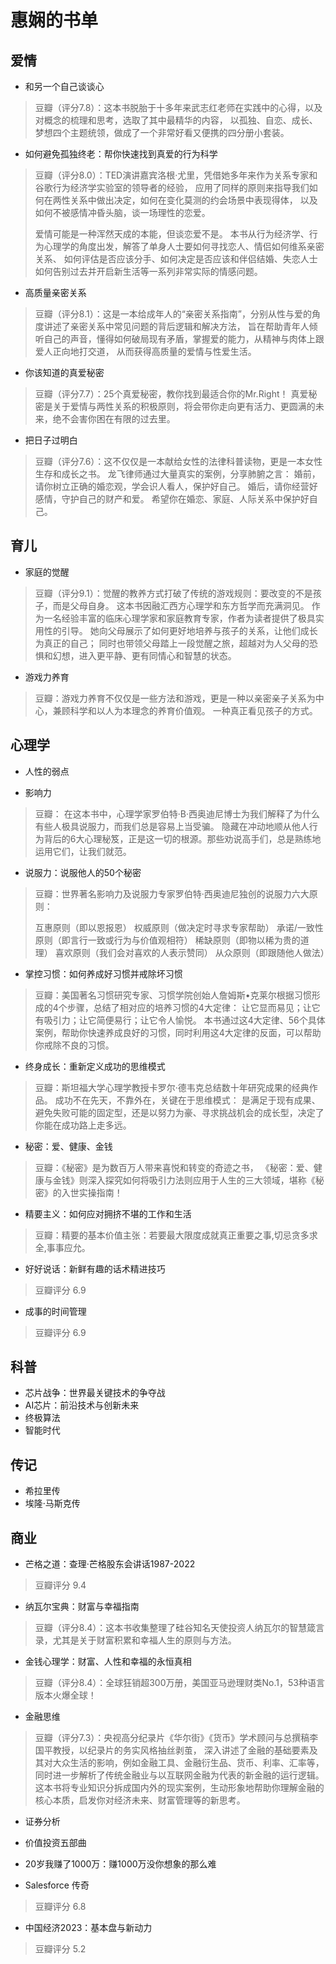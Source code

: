 # 惠娴的书单

## 爱情

- 和另一个自己谈谈心

> 豆瓣（评分7.8）：这本书脱胎于十多年来武志红老师在实践中的心得，以及对概念的梳理和思考，选取了其中最精华的内容，
> 以孤独、自恋、成长、梦想四个主题统领，做成了一个非常好看又便携的四分册小套装。

- 如何避免孤独终老：帮你快速找到真爱的行为科学

> 豆瓣（评分8.0）：TED演讲嘉宾洛根·尤里，凭借她多年来作为关系专家和谷歌行为经济学实验室的领导者的经验，
> 应用了同样的原则来指导我们如何在两性关系中做出决定，如何在变化莫测的约会场景中表现得体，
> 以及如何不被感情冲昏头脑，谈一场理性的恋爱。
>
> 爱情可能是一种浑然天成的本能，但谈恋爱不是。
> 本书从行为经济学、行为心理学的角度出发，解答了单身人士要如何寻找恋人、情侣如何维系亲密关系、
> 如何评估是否应该分手、如何决定是否应该和伴侣结婚、失恋人士如何告别过去并开启新生活等一系列非常实际的情感问题。

- 高质量亲密关系

> 豆瓣（评分8.1）：这是一本给成年人的“亲密关系指南”，分别从性与爱的角度讲述了亲密关系中常见问题的背后逻辑和解决方法，
> 旨在帮助青年人倾听自己的声音，懂得如何破局现有矛盾，掌握爱的能力，从精神与肉体上跟爱人正向地打交道，
> 从而获得高质量的爱情与性爱生活。

- 你该知道的真爱秘密

> 豆瓣（评分7.7）：25个真爱秘密，教你找到最适合你的Mr.Right！
> 真爱秘密是关于爱情与两性关系的积极原则，将会带你走向更有活力、更圆满的未来，绝不会害你困在有限的过去里。

- 把日子过明白

> 豆瓣（评分7.6）：这不仅仅是一本献给女性的法律科普读物，更是一本女性生存和成长之书。
> 龙飞律师通过大量真实的案例，分享肺腑之言：
> 婚前，请你树立正确的婚恋观，学会识人看人，保护好自己。
> 婚后，请你经营好感情，守护自己的财产和爱。
> 希望你在婚恋、家庭、人际关系中保护好自己。

## 育儿

- 家庭的觉醒

> 豆瓣（评分9.1）：觉醒的教养方式打破了传统的游戏规则：要改变的不是孩子，而是父母自身。
> 这本书因融汇西方心理学和东方哲学而充满洞见。
> 作为一名经验丰富的临床心理学家和家庭教育专家，作者为读者提供了极具实用性的引导。
> 她向父母展示了如何更好地培养与孩子的关系，让他们成长为真正的自己；
> 同时也带领父母踏上一段觉醒之旅，超越对为人父母的恐惧和幻想，进入更平静、更有同情心和智慧的状态。

- 游戏力养育

> 豆瓣：游戏力养育不仅仅是一些方法和游戏，更是一种以亲密亲子关系为中心，兼顾科学和以人为本理念的养育价值观。
> 一种真正看见孩子的方式。

## 心理学

- 人性的弱点

- 影响力

> 豆瓣： 在这本书中，心理学家罗伯特·B·西奥迪尼博士为我们解释了为什么有些人极具说服力，而我们总是容易上当受骗。
> 隐藏在冲动地顺从他人行为背后的6大心理秘笈，正是这一切的根源。那些劝说高手们，总是熟练地运用它们，让我们就范。

- 说服力：说服他人的50个秘密

> 豆瓣：世界著名影响力及说服力专家罗伯特·西奥迪尼独创的说服力六大原则：
>
> 互惠原则（即以恩报恩）
> 权威原则（做决定时寻求专家帮助）
> 承诺/一致性原则（即言行一致或行为与价值观相符）
> 稀缺原则（即物以稀为贵的道理）
> 喜欢原则（我们会对喜欢的人表示赞同）
> 从众原则（即跟随他人做法）

- 掌控习惯：如何养成好习惯并戒除坏习惯

> 豆瓣：美国著名习惯研究专家、习惯学院创始人詹姆斯•克莱尔根据习惯形成的4个步骤，总结了相对应的培养习惯的4大定律：
> 让它显而易见；让它有吸引力；让它简便易行；让它令人愉悦。
> 本书通过这4大定律、56个具体案例，帮助你快速养成良好的习惯，同时利用这4大定律的反面，可以帮助你戒除不良的习惯。

- 终身成长：重新定义成功的思维模式

> 豆瓣：斯坦福大学心理学教授卡罗尔·德韦克总结数十年研究成果的经典作品。
> 成功不在先天，不靠外在，关键在于思维模式：
> 是满足于现有成果、避免失败可能的固定型，还是以努力为豪、寻求挑战机会的成长型，决定了你能在成功路上走多远。

- 秘密：爱、健康、金钱

> 豆瓣：《秘密》是为数百万人带来喜悦和转变的奇迹之书，
> 《秘密：爱、健康与金钱》则深入探究如何将吸引力法则应用于人生的三大领域，堪称《秘密》的入世实操指南！

- 精要主义：如何应对拥挤不堪的工作和生活

> 豆瓣：精要的基本价值主张：若要最大限度成就真正重要之事,切忌贪多求全,事事应允。

- 好好说话：新鲜有趣的话术精进技巧

> 豆瓣评分 6.9

- 成事的时间管理

> 豆瓣评分 6.9

## 科普

- 芯片战争：世界最关键技术的争夺战
- AI芯片：前沿技术与创新未来
- 终极算法
- 智能时代

## 传记

- 希拉里传
- 埃隆·马斯克传

## 商业

- 芒格之道：查理·芒格股东会讲话1987-2022

> 豆瓣评分 9.4

- 纳瓦尔宝典：财富与幸福指南

> 豆瓣（评分8.4）：这本书收集整理了硅谷知名天使投资人纳瓦尔的智慧箴言录，尤其是关于财富积累和幸福人生的原则与方法。

- 金钱心理学：财富、人性和幸福的永恒真相

> 豆瓣（评分8.4）：全球狂销超300万册，美国亚马逊理财类No.1，53种语言版本火爆全球！

- 金融思维

> 豆瓣（评分7.3）：央视高分纪录片《华尔街》《货币》学术顾问与总撰稿李国平教授，以纪录片的务实风格抽丝剥茧，
> 深入讲述了金融的基础要素及其对大众生活的影响，例如金融工具、金融衍生品、货币、利率、汇率等，
> 同时进一步解析了传统金融业与以互联网金融为代表的新金融的运行逻辑。
> 这本书将专业知识分拆成国内外的现实案例，生动形象地帮助你理解金融的核心本质，启发你对经济未来、财富管理等的新思考。

- 证券分析
- 价值投资五部曲
- 20岁我赚了1000万：赚1000万没你想象的那么难

- Salesforce 传奇

> 豆瓣评分 6.8

- 中国经济2023：基本盘与新动力

> 豆瓣评分 5.2
